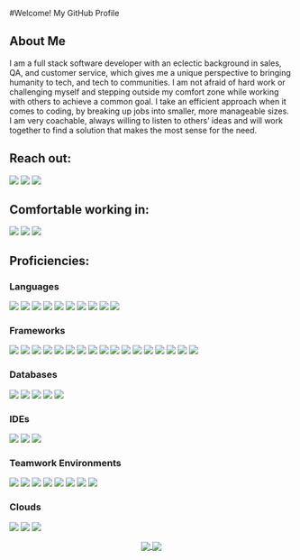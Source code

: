 #Welcome! My GitHub Profile

## About Me
I am a full stack software developer with an eclectic background in sales, QA, and customer service, which gives me a unique perspective to bringing humanity to tech, and tech to communities. I am not afraid of hard work or challenging myself and stepping outside my comfort zone while working with others to achieve a common goal. I take an efficient approach when it comes to coding, by breaking up jobs into smaller, more manageable sizes. I am very coachable, always willing to listen to others’ ideas and will work together to find a solution that makes the most sense for the need. 

## Reach out:
[<img src="https://img.shields.io/badge/-Personal_Website-000000?style=flat-square&logo=Coderwall&logoColor=white" />](https://richforestbusiness.wixsite.com/zhou)
[<img src="https://img.shields.io/github/followers/manliestben?color=black&label=GitHub&logo=GitHub&logoColor=white&style=flat-square" />](https://github.com/RichForest0506)
[<img src="https://img.shields.io/badge/-Gmail-D14836?style=flat-square&logo=Gmail&logoColor=white" />](https://mailto:rich.forest.business777@gmail.com)

## Comfortable working in:
<a href="#"><img src="https://img.shields.io/badge/-Windows-0078D6?style=flat-square&logo=Windows&logoColor=white" /></a>
<a href="#"><img src="https://img.shields.io/badge/Ubuntu-E95420?style=flat-square&logo=ubuntu&logoColor=white" /></a>
<a href="#"><img src="https://img.shields.io/badge/mac%20os-000000?style=flat-square&for-the-badge&logo=macos&logoColor=F0F0F0" /></a>
  
## Proficiencies:
### Languages
<a href="#"><img src="https://img.shields.io/badge/HTML5-E34F26?style=for-the-badge&logo=html5&logoColor=white" /></a>
<a href="#"><img src="https://img.shields.io/badge/CSS3-1572B6?style=for-the-badge&logo=css3&logoColor=white" /></a>
<a href="#"><img src="https://img.shields.io/badge/Sass-CC6699?style=for-the-badge&logo=sass&logoColor=white" /></a>
<a href="#"><img src="https://img.shields.io/badge/JavaScript-323330?style=for-the-badge&logo=javascript&logoColor=F7DF1E" /></a>
<a href="#"><img src="https://img.shields.io/badge/TypeScript-007ACC?style=for-the-badge&logo=typescript&logoColor=white" /></a>
<a href="#"><img src="https://img.shields.io/badge/C%23-239120?style=for-the-badge&logo=c-sharp&logoColor=white" /></a>
<a href="#"><img src="https://img.shields.io/badge/C%2B%2B-00599C?style=for-the-badge&logo=c%2B%2B&logoColor=white" /></a>
<a href="#"><img src="https://img.shields.io/badge/Java-ED8B00?style=for-the-badge&logo=java&logoColor=white" /></a>
<a href="#"><img src="https://img.shields.io/badge/Markdown-20232A?style=for-the-badge&logo=markdown&logoColor=white" /></a>
<a href="#"><img src="https://img.shields.io/badge/Solidity-e6e6e6?style=for-the-badge&logo=solidity&logoColor=black" /></a>

### Frameworks
<a href="#"><img src="https://img.shields.io/badge/React-20232A?style=for-the-badge&logo=react&logoColor=61DAFB" /></a>
<a href="#"><img src="https://img.shields.io/badge/next.js-000000?style=for-the-badge&logo=nextdotjs&logoColor=white" /></a>
<a href="#"><img src="https://img.shields.io/badge/Node.js-339933?style=for-the-badge&logo=nodedotjs&logoColor=white" /></a>
<a href="#"><img src="https://img.shields.io/badge/Express.js-20232A?style=for-the-badge&logo=express&logoColor=white" /></a>
<a href="#"><img src="https://img.shields.io/badge/Socket.io-20232A?&style=for-the-badge&logo=Socket.io&logoColor=white" /></a>
<a href="#"><img src="https://img.shields.io/badge/GraphQl-E10098?style=for-the-badge&logo=graphql&logoColor=white" /></a>
<a href="#"><img src="https://img.shields.io/badge/Tailwind_CSS-38B2AC?style=for-the-badge&logo=tailwind-css&logoColor=white" /></a>
<a href="#"><img src="https://img.shields.io/badge/Bootstrap-563D7C?style=for-the-badge&logo=bootstrap&logoColor=white" /></a>
<a href="#"><img src="https://img.shields.io/badge/semantic%20ui%20react-35BDB2?style=for-the-badge&logo=semanticuireact&logoColor=white" /></a>
<a href="#"><img src="https://img.shields.io/badge/Material%20UI-007FFF?style=for-the-badge&logo=mui&logoColor=white" /></a>
<a href="#"><img src="https://img.shields.io/badge/Bootstrap-563D7C?style=for-the-badge&logo=bootstrap&logoColor=white" /></a>
<a href="#"><img src="https://img.shields.io/badge/Chakra--UI-319795?style=for-the-badge&logo=chakra-ui&logoColor=white" /></a>
<a href="#"><img src="https://img.shields.io/badge/Postman-FF6C37?style=for-the-badge&logo=Postman&logoColor=white" /></a>
<a href="#"><img src="https://img.shields.io/badge/Spring_Boot-F2F4F9?style=for-the-badge&logo=spring-boot" /></a>
<a href="#"><img src="https://img.shields.io/badge/React_Native-20232A?style=for-the-badge&logo=react&logoColor=61DAFB" /></a>
<a href="#"><img src="https://img.shields.io/badge/Flutter-02569B?style=for-the-badge&logo=flutter&logoColor=white" /></a>
<a href="#"><img src="https://img.shields.io/badge/Xamarin-3498DB?style=for-the-badge&logo=xamarin&logoColor=white" /></a>

### Databases
<a href="#"><img src="https://img.shields.io/badge/MySQL-005C84?style=for-the-badge&logo=mysql&logoColor=white" /></a>
<a href="#"><img src="https://img.shields.io/badge/MongoDB-4EA94B?style=for-the-badge&logo=mongodb&logoColor=white" /></a>
<a href="#"><img src="https://img.shields.io/badge/PostgreSQL-316192?style=for-the-badge&logo=postgresql&logoColor=white" /></a>
<a href="#"><img src="https://img.shields.io/badge/Amazon%20DynamoDB-4053D6?style=for-the-badge&logo=Amazon%20DynamoDB&logoColor=white" /></a>
<a href="#"><img src="https://img.shields.io/badge/firebase-ffca28?style=for-the-badge&logo=firebase&logoColor=black" /></a>

### IDEs
<a href="#"><img src="https://img.shields.io/badge/Visual_Studio_Code-0078D4?style=for-the-badge&logo=visual%20studio%20code&logoColor=white" /></a>
<a href="#"><img src="https://img.shields.io/badge/Visual_Studio-5C2D91?style=for-the-badge&logo=visual%20studio&logoColor=white" /></a>
<a href="#"><img src="https://img.shields.io/badge/Android_Studio-3DDC84?style=for-the-badge&logo=android-studio&logoColor=white" /></a>

### Teamwork Environments
<a href="#"><img src="https://img.shields.io/badge/GitHub-100000?style=for-the-badge&logo=github&logoColor=white" /></a>
<a href="#"><img src="https://img.shields.io/badge/GitLab-330F63?style=for-the-badge&logo=gitlab&logoColor=white" /></a>
<a href="#"><img src="https://img.shields.io/badge/Jira-0052CC?style=for-the-badge&logo=Jira&logoColor=white" /></a>
<a href="#"><img src="https://img.shields.io/badge/Trello-0052CC?style=for-the-badge&logo=trello&logoColor=white" /></a>
<a href="#"><img src="https://img.shields.io/badge/Slack-4A154B?style=for-the-badge&logo=slack&logoColor=white" /></a>
<a href="#"><img src="https://img.shields.io/badge/Microsoft_Teams-6264A7?style=for-the-badge&logo=microsoft-teams&logoColor=white" /></a>
<a href="#"><img src="https://img.shields.io/badge/Skype-00AFF0?style=for-the-badge&logo=skype&logoColor=white" /></a>
<a href="#"><img src="https://img.shields.io/badge/Zoom-2D8CFF?style=for-the-badge&logo=zoom&logoColor=white" /></a>

### Clouds
<a href="#"><img src="https://img.shields.io/badge/Heroku-430098?style=for-the-badge&logo=heroku&logoColor=white" /></a>
<a href="#"><img src="https://img.shields.io/badge/Vercel-000000?style=for-the-badge&logo=vercel&logoColor=white" /></a>
<a href="#"><img src="https://img.shields.io/badge/Amazon_AWS-FF9900?style=for-the-badge&logo=amazonaws&logoColor=white" /></a>

<div align="center">
  <a href="#"><img align="center"  src="https://github-readme-stats.vercel.app/api?username=RichForest0506&hide=stars,issues&include_all_commits=true&count_private=true&show_icons=true&theme=material-palenight" /> </a>
  <a href="#"><img align="center" src="https://github-readme-stats.vercel.app/api/top-langs/?username=RichForest0506&layout=compact&theme=material-palenight" /></a> 
</div>
